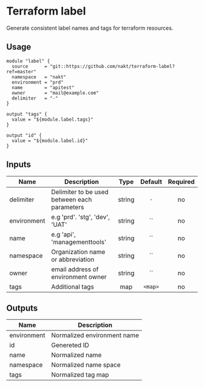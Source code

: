 # Terraform label

Generate consistent label names and tags for terraform resources.

## Usage

```
module "label" {
  source      = "git::https://github.com/nakt/terraform-label?ref=master"
  namespace   = "nakt"
  environment = "prd"
  name        = "apitest"
  owner       = "mail@example.com"
  delimiter   = "-"
}

output "tags" {
  value = "${module.label.tags}"
}

output "id" {
  value = "${module.label.id}"
}
```

## Inputs

| Name | Description | Type | Default | Required |
|------|-------------|:----:|:-----:|:-----:|
| delimiter | Delimiter to be used between each parameters | string | `-` | no |
| environment | e.g 'prd'. 'stg', 'dev', 'UAT' | string | `` | no |
| name | e.g 'api', 'managementtools' | string | `` | no |
| namespace | Organization name or abbreviation | string | `` | no |
| owner | email address of environment owner | string | `` | no |
| tags | Additional tags | map | `<map>` | no |

## Outputs

| Name | Description |
|------|-------------|
| environment | Normalized environment name |
| id | Genereted ID |
| name | Normalized name |
| namespace | Normalized name space |
| tags | Normalized tag map |

